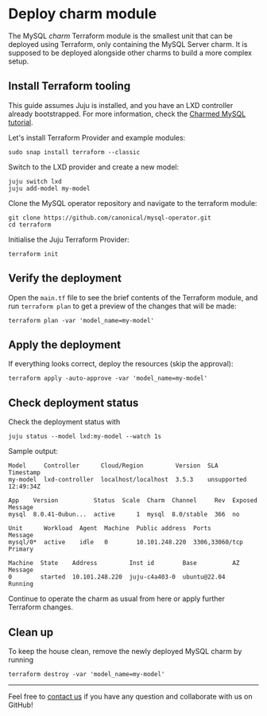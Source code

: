 # Deploy charm module

The MySQL _charm_ Terraform module is the smallest unit that can be deployed using Terraform,
only containing the MySQL Server charm. It is supposed to be deployed alongside other charms
to build a more complex setup.

## Install Terraform tooling

This guide assumes Juju is installed, and you have an LXD controller already bootstrapped.
For more information, check the [Charmed MySQL tutorial](/tutorial/index).

Let's install Terraform Provider and example modules:
```shell
sudo snap install terraform --classic
```

Switch to the LXD provider and create a new model:
```shell
juju switch lxd
juju add-model my-model
```

Clone the MySQL operator repository and navigate to the terraform module:
```shell
git clone https://github.com/canonical/mysql-operator.git
cd terraform
```

Initialise the Juju Terraform Provider:
```shell
terraform init
```

## Verify the deployment

Open the `main.tf` file to see the brief contents of the Terraform module, and run `terraform plan` to get a preview of the changes that will be made:

```shell
terraform plan -var 'model_name=my-model'
```

## Apply the deployment

If everything looks correct, deploy the resources (skip the approval):

```shell
terraform apply -auto-approve -var 'model_name=my-model'
```

## Check deployment status

Check the deployment status with 

```shell
juju status --model lxd:my-model --watch 1s
```

Sample output:

```shell
Model     Controller      Cloud/Region         Version  SLA          Timestamp
my-model  lxd-controller  localhost/localhost  3.5.3    unsupported  12:49:34Z

App    Version          Status  Scale  Charm  Channel     Rev  Exposed  Message
mysql  8.0.41-0ubun...  active      1  mysql  8.0/stable  366  no

Unit      Workload  Agent  Machine  Public address  Ports           Message
mysql/0*  active    idle   0        10.101.248.220  3306,33060/tcp  Primary

Machine  State    Address         Inst id        Base          AZ  Message
0        started  10.101.248.220  juju-c4a403-0  ubuntu@22.04      Running
```

Continue to operate the charm as usual from here or apply further Terraform changes.

## Clean up

To keep the house clean, remove the newly deployed MySQL charm by running
```shell
terraform destroy -var 'model_name=my-model'
```

---

Feel free to [contact us](/reference/contacts) if you have any question and collaborate with us on GitHub!
